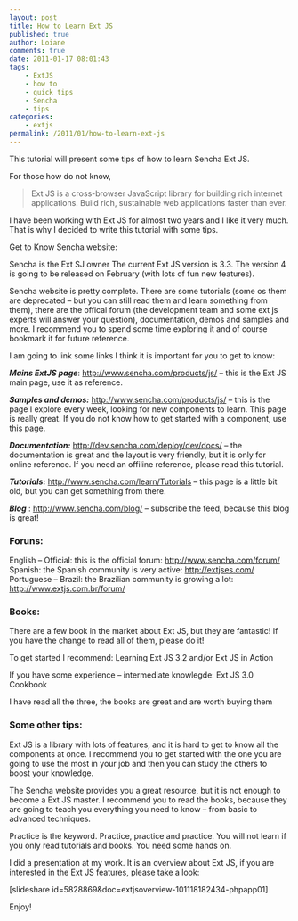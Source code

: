 ```yaml
---
layout: post
title: How to Learn Ext JS
published: true
author: Loiane
comments: true
date: 2011-01-17 08:01:43
tags:
    - ExtJS
    - how to
    - quick tips
    - Sencha
    - tips
categories:
    - extjs
permalink: /2011/01/how-to-learn-ext-js
---
```


  This tutorial will present some tips of how to learn Sencha Ext JS.



  For those how do not know,


> 
>   Ext JS is a cross-browser JavaScript library for building rich internet applications. Build rich, sustainable web applications faster than ever.
> 


  I have been working with Ext JS for almost two years and I like it very much. That is why I decided to write this tutorial with some tips.



  



  Get to Know Sencha website:



  Sencha is the Ext SJ owner The current Ext JS version is 3.3. The version 4 is going to be released on February (with lots of fun new features).



  Sencha website is pretty complete. There are some tutorials (some os them are deprecated &#8211; but you can still read them and learn something from them), there are the offical forum (the development team and some ext js experts will answer your question), documentation, demos and samples and more. I recommend you to spend some time exploring it and of course bookmark it for future reference.


I am going to link some links I think it is important for you to get to know:

**_Mains ExtJS page_**: http://www.sencha.com/products/js/ &#8211; this is the Ext JS main page, use it as reference.

**_Samples and demos:_** http://www.sencha.com/products/js/ &#8211; this is the page I explore every week, looking for new components to learn. This page is really great. If you do not know how to get started with a component, use this page.

**_Documentation:_** http://dev.sencha.com/deploy/dev/docs/ &#8211; the documentation is great and the layout is very friendly, but it is only for online reference. If you need an offiline reference, please read this tutorial.

**_Tutorials:_** http://www.sencha.com/learn/Tutorials &#8211; this page is a little bit old, but you can get something from there.

**_Blog_** : http://www.sencha.com/blog/ &#8211; subscribe the feed, because this blog is great!

### Foruns:

English &#8211; Official: this is the official forum: http://www.sencha.com/forum/ Spanish: the Spanish community is very active: http://extjses.com/ Portuguese &#8211; Brazil: the Brazilian community is growing a lot: http://www.extjs.com.br/forum/

### Books:

There are a few book in the market about Ext JS, but they are fantastic! If you have the change to read all of them, please do it!

To get started I recommend: Learning Ext JS 3.2 and/or Ext JS in Action

If you have some experience &#8211; intermediate knowlegde: Ext JS 3.0 Cookbook

I have read all the three, the books are great and are worth buying them 

### Some other tips:


  Ext JS is a library with lots of features, and it is hard to get to know all the components at once. I recommend you to get started with the one you are going to use the most in your job and then you can study the others to boost your knowledge.



  The Sencha website provides you a great resource, but it is not enough to become a Ext JS master. I recommend you to read the books, because they are going to teach you everything you need to know &#8211; from basic to advanced techniques.



  Practice is the keyword. Practice, practice and practice. You will not learn if you only read tutorials and books. You need some hands on.



  I did a presentation at my work. It is an overview about Ext JS, if you are interested in the Ext JS features, please take a look:



  [slideshare id=5828869&doc=extjsoverview-101118182434-phpapp01]



  Enjoy! 
